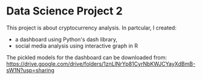 # Data Science Project 2
This project is about cryptocurrency analysis. In partcular, I created:
- a dashboard using Python's dash library,
- social media analysis using interactive graph in R

The pickled models for the dashboard can be downloaded from:
https://drive.google.com/drive/folders/1znLlNrYp81CyrNbKWJCYayXdBmB-sW1N?usp=sharing
